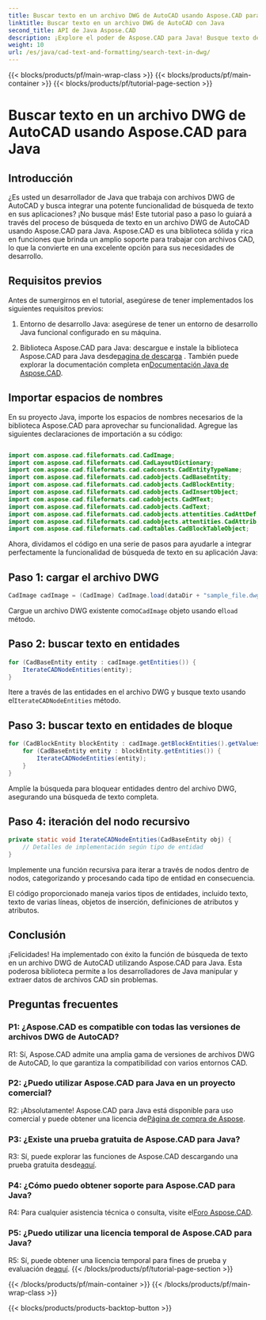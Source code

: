 ```yaml
---
title: Buscar texto en un archivo DWG de AutoCAD usando Aspose.CAD para Java
linktitle: Buscar texto en un archivo DWG de AutoCAD con Java
second_title: API de Java Aspose.CAD
description: ¡Explore el poder de Aspose.CAD para Java! Busque texto de manera eficiente en archivos DWG de AutoCAD. Descargue la biblioteca y mejore su aplicación CAD.
weight: 10
url: /es/java/cad-text-and-formatting/search-text-in-dwg/
---
```


{{< blocks/products/pf/main-wrap-class >}}
{{< blocks/products/pf/main-container >}}
{{< blocks/products/pf/tutorial-page-section >}}

# Buscar texto en un archivo DWG de AutoCAD usando Aspose.CAD para Java

## Introducción

¿Es usted un desarrollador de Java que trabaja con archivos DWG de AutoCAD y busca integrar una potente funcionalidad de búsqueda de texto en sus aplicaciones? ¡No busque más! Este tutorial paso a paso lo guiará a través del proceso de búsqueda de texto en un archivo DWG de AutoCAD usando Aspose.CAD para Java. Aspose.CAD es una biblioteca sólida y rica en funciones que brinda un amplio soporte para trabajar con archivos CAD, lo que la convierte en una excelente opción para sus necesidades de desarrollo.

## Requisitos previos

Antes de sumergirnos en el tutorial, asegúrese de tener implementados los siguientes requisitos previos:

1. Entorno de desarrollo Java: asegúrese de tener un entorno de desarrollo Java funcional configurado en su máquina.

2.  Biblioteca Aspose.CAD para Java: descargue e instale la biblioteca Aspose.CAD para Java desde[pagina de descarga](https://releases.aspose.com/cad/java/) . También puede explorar la documentación completa en[Documentación Java de Aspose.CAD](https://reference.aspose.com/cad/java/).

## Importar espacios de nombres

En su proyecto Java, importe los espacios de nombres necesarios de la biblioteca Aspose.CAD para aprovechar su funcionalidad. Agregue las siguientes declaraciones de importación a su código:

```java

import com.aspose.cad.fileformats.cad.CadImage;
import com.aspose.cad.fileformats.cad.CadLayoutDictionary;
import com.aspose.cad.fileformats.cad.cadconsts.CadEntityTypeName;
import com.aspose.cad.fileformats.cad.cadobjects.CadBaseEntity;
import com.aspose.cad.fileformats.cad.cadobjects.CadBlockEntity;
import com.aspose.cad.fileformats.cad.cadobjects.CadInsertObject;
import com.aspose.cad.fileformats.cad.cadobjects.CadMText;
import com.aspose.cad.fileformats.cad.cadobjects.CadText;
import com.aspose.cad.fileformats.cad.cadobjects.attentities.CadAttDef;
import com.aspose.cad.fileformats.cad.cadobjects.attentities.CadAttrib;
import com.aspose.cad.fileformats.cad.cadtables.CadBlockTableObject;
```

Ahora, dividamos el código en una serie de pasos para ayudarle a integrar perfectamente la funcionalidad de búsqueda de texto en su aplicación Java:

## Paso 1: cargar el archivo DWG

```java
CadImage cadImage = (CadImage) CadImage.load(dataDir + "sample_file.dwg");
```

Cargue un archivo DWG existente como`CadImage` objeto usando el`load` método.

## Paso 2: buscar texto en entidades

```java
for (CadBaseEntity entity : cadImage.getEntities()) {
    IterateCADNodeEntities(entity);
}
```

 Itere a través de las entidades en el archivo DWG y busque texto usando el`IterateCADNodeEntities` método.

## Paso 3: buscar texto en entidades de bloque

```java
for (CadBlockEntity blockEntity : cadImage.getBlockEntities().getValues()) {
    for (CadBaseEntity entity : blockEntity.getEntities()) {
        IterateCADNodeEntities(entity);
    }
}
```

Amplíe la búsqueda para bloquear entidades dentro del archivo DWG, asegurando una búsqueda de texto completa.

## Paso 4: iteración del nodo recursivo

```java
private static void IterateCADNodeEntities(CadBaseEntity obj) {
    // Detalles de implementación según tipo de entidad
}
```

Implemente una función recursiva para iterar a través de nodos dentro de nodos, categorizando y procesando cada tipo de entidad en consecuencia.

El código proporcionado maneja varios tipos de entidades, incluido texto, texto de varias líneas, objetos de inserción, definiciones de atributos y atributos.

## Conclusión

¡Felicidades! Ha implementado con éxito la función de búsqueda de texto en un archivo DWG de AutoCAD utilizando Aspose.CAD para Java. Esta poderosa biblioteca permite a los desarrolladores de Java manipular y extraer datos de archivos CAD sin problemas.

## Preguntas frecuentes

### P1: ¿Aspose.CAD es compatible con todas las versiones de archivos DWG de AutoCAD?

R1: Sí, Aspose.CAD admite una amplia gama de versiones de archivos DWG de AutoCAD, lo que garantiza la compatibilidad con varios entornos CAD.

### P2: ¿Puedo utilizar Aspose.CAD para Java en un proyecto comercial?

 R2: ¡Absolutamente! Aspose.CAD para Java está disponible para uso comercial y puede obtener una licencia de[Página de compra de Aspose](https://purchase.aspose.com/buy).

### P3: ¿Existe una prueba gratuita de Aspose.CAD para Java?

 R3: Sí, puede explorar las funciones de Aspose.CAD descargando una prueba gratuita desde[aquí](https://releases.aspose.com/).

### P4: ¿Cómo puedo obtener soporte para Aspose.CAD para Java?

 R4: Para cualquier asistencia técnica o consulta, visite el[Foro Aspose.CAD](https://forum.aspose.com/c/cad/19).

### P5: ¿Puedo utilizar una licencia temporal de Aspose.CAD para Java?

 R5: Sí, puede obtener una licencia temporal para fines de prueba y evaluación de[aquí](https://purchase.aspose.com/temporary-license/).
{{< /blocks/products/pf/tutorial-page-section >}}

{{< /blocks/products/pf/main-container >}}
{{< /blocks/products/pf/main-wrap-class >}}

{{< blocks/products/products-backtop-button >}}
